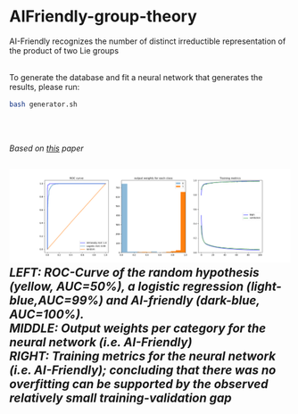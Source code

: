 # AIFriendly-group-theory
AI-Friendly recognizes the number of distinct irreductible representation of the product of two Lie groups

<br>
To generate the database and fit a neural network that generates the results, please run:

```bash
bash generator.sh
```

<br>

<br><i>Based on <a href="https://arxiv.org/abs/2011.00871">this</a> paper</i><br>

<h2><p align="center><b>The Database</b></p></h2>
Based on a raw database that has 

* <b>X:</b> Pairs of (padded) weight vectors that generate either SU(2), SU(3), SU(4) or SU(5)
* <b>Y:</b> The number of irreductible representations of the group that results from the tensor product of the respective pair

A simple regular expression is applied and finally a "database.csv" file is geenrated. 
To define a classification task, the default threshold for binary recognition was set as "Y>9", i.e. "more than 9 irreductible representations" 

<h2><p align="center><b>The neural network</b></p></h2>

AI-Friendly performed with accuracy 100%, thus being able to "squeeze" the information that a simple logistic regression wasn't able to extract, see figure below

<img src="gallery/results.png">
<i>LEFT: ROC-Curve of the random hypothesis (yellow, AUC=50%), a logistic regression (light-blue,AUC=99%) and AI-friendly (dark-blue, AUC=100%).
<br>
MIDDLE: Output weights per category for the neural network (i.e. AI-Friendly)
<br>
RIGHT: Training metrics for the neural network (i.e. AI-Friendly); concluding that there was no overfitting can be supported by the observed relatively small training-validation gap</i>
